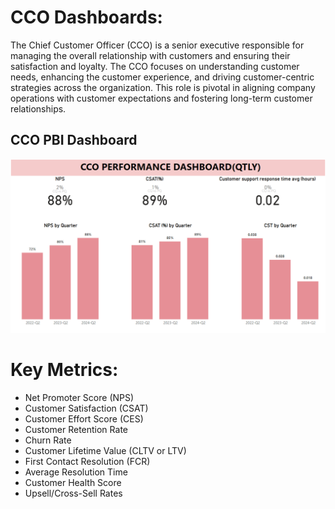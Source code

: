 # CCO Dashboards:
The Chief Customer Officer (CCO) is a senior executive responsible for managing the overall relationship with customers and ensuring their satisfaction and loyalty. The CCO focuses on understanding customer needs, enhancing the customer experience, and driving customer-centric strategies across the organization. This role is pivotal in aligning company operations with customer expectations and fostering long-term customer relationships.

## CCO PBI Dashboard
![test](CCO_dashboard_qtly_pbi.png)

# Key Metrics:

- Net Promoter Score (NPS)
- Customer Satisfaction (CSAT)
- Customer Effort Score (CES)
- Customer Retention Rate
- Churn Rate
- Customer Lifetime Value (CLTV or LTV)
- First Contact Resolution (FCR)
- Average Resolution Time
- Customer Health Score
- Upsell/Cross-Sell Rates


